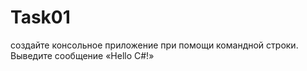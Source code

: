 # Task01
создайте консольное приложение при помощи командной строки. Выведите сообщение «Hello  C#!»
